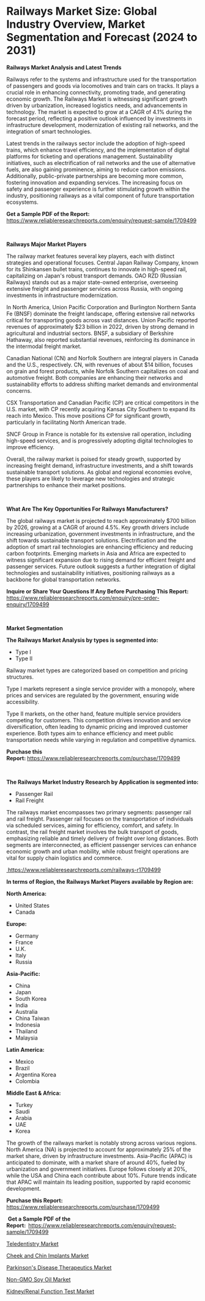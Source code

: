 <p><h1>Railways Market Size: Global Industry Overview, Market Segmentation and Forecast (2024 to 2031)</h1></p><p><strong>Railways Market Analysis and Latest Trends</strong></p>
<p><p>Railways refer to the systems and infrastructure used for the transportation of passengers and goods via locomotives and train cars on tracks. It plays a crucial role in enhancing connectivity, promoting trade, and generating economic growth. The Railways Market is witnessing significant growth driven by urbanization, increased logistics needs, and advancements in technology. The market is expected to grow at a CAGR of 4.1% during the forecast period, reflecting a positive outlook influenced by investments in infrastructure development, modernization of existing rail networks, and the integration of smart technologies. </p><p>Latest trends in the railways sector include the adoption of high-speed trains, which enhance travel efficiency, and the implementation of digital platforms for ticketing and operations management. Sustainability initiatives, such as electrification of rail networks and the use of alternative fuels, are also gaining prominence, aiming to reduce carbon emissions. Additionally, public-private partnerships are becoming more common, fostering innovation and expanding services. The increasing focus on safety and passenger experience is further stimulating growth within the industry, positioning railways as a vital component of future transportation ecosystems.</p></p>
<p><strong>Get a Sample PDF of the Report:&nbsp;</strong> <a href="https://www.reliableresearchreports.com/enquiry/request-sample/1709499?utm_campaign=1676&utm_medium=2&utm_source=Github&utm_content=ia&utm_term=21102024&utm_id=railways">https://www.reliableresearchreports.com/enquiry/request-sample/1709499</a></p>
<p>&nbsp;</p>
<p><strong>Railways Major Market Players</strong></p>
<p><p>The railway market features several key players, each with distinct strategies and operational focuses. Central Japan Railway Company, known for its Shinkansen bullet trains, continues to innovate in high-speed rail, capitalizing on Japan's robust transport demands. OAO RZD (Russian Railways) stands out as a major state-owned enterprise, overseeing extensive freight and passenger services across Russia, with ongoing investments in infrastructure modernization.</p><p>In North America, Union Pacific Corporation and Burlington Northern Santa Fe (BNSF) dominate the freight landscape, offering extensive rail networks critical for transporting goods across vast distances. Union Pacific reported revenues of approximately $23 billion in 2022, driven by strong demand in agricultural and industrial sectors. BNSF, a subsidiary of Berkshire Hathaway, also reported substantial revenues, reinforcing its dominance in the intermodal freight market.</p><p>Canadian National (CN) and Norfolk Southern are integral players in Canada and the U.S., respectively. CN, with revenues of about $14 billion, focuses on grain and forest products, while Norfolk Southern capitalizes on coal and automotive freight. Both companies are enhancing their networks and sustainability efforts to address shifting market demands and environmental concerns.</p><p>CSX Transportation and Canadian Pacific (CP) are critical competitors in the U.S. market, with CP recently acquiring Kansas City Southern to expand its reach into Mexico. This move positions CP for significant growth, particularly in facilitating North American trade.</p><p>SNCF Group in France is notable for its extensive rail operation, including high-speed services, and is progressively adopting digital technologies to improve efficiency.</p><p>Overall, the railway market is poised for steady growth, supported by increasing freight demand, infrastructure investments, and a shift towards sustainable transport solutions. As global and regional economies evolve, these players are likely to leverage new technologies and strategic partnerships to enhance their market positions.</p></p>
<p>&nbsp;</p>
<p><strong>What Are The Key Opportunities For Railways Manufacturers?</strong></p>
<p><p>The global railways market is projected to reach approximately $700 billion by 2026, growing at a CAGR of around 4.5%. Key growth drivers include increasing urbanization, government investments in infrastructure, and the shift towards sustainable transport solutions. Electrification and the adoption of smart rail technologies are enhancing efficiency and reducing carbon footprints. Emerging markets in Asia and Africa are expected to witness significant expansion due to rising demand for efficient freight and passenger services. Future outlook suggests a further integration of digital technologies and sustainability initiatives, positioning railways as a backbone for global transportation networks.</p></p>
<p><strong>Inquire or Share Your Questions If Any Before Purchasing This Report:</strong> <a href="https://www.reliableresearchreports.com/enquiry/pre-order-enquiry/1709499?utm_campaign=1676&utm_medium=2&utm_source=Github&utm_content=ia&utm_term=21102024&utm_id=railways">https://www.reliableresearchreports.com/enquiry/pre-order-enquiry/1709499</a></p>
<p>&nbsp;</p>
<p><strong>Market Segmentation</strong></p>
<p><strong>The Railways Market Analysis by types is segmented into:</strong></p>
<p><ul><li>Type I</li><li>Type II</li></ul></p>
<p><p>Railway market types are categorized based on competition and pricing structures. </p><p>Type I markets represent a single service provider with a monopoly, where prices and services are regulated by the government, ensuring wide accessibility. </p><p>Type II markets, on the other hand, feature multiple service providers competing for customers. This competition drives innovation and service diversification, often leading to dynamic pricing and improved customer experience. Both types aim to enhance efficiency and meet public transportation needs while varying in regulation and competitive dynamics.</p></p>
<p><strong>Purchase this Report:&nbsp;</strong><a href="https://www.reliableresearchreports.com/purchase/1709499?utm_campaign=1676&utm_medium=2&utm_source=Github&utm_content=ia&utm_term=21102024&utm_id=railways">https://www.reliableresearchreports.com/purchase/1709499</a></p>
<p>&nbsp;</p>
<p><strong>The Railways Market Industry Research by Application is segmented into:</strong></p>
<p><ul><li>Passenger Rail</li><li>Rail Freight</li></ul></p>
<p><p>The railways market encompasses two primary segments: passenger rail and rail freight. Passenger rail focuses on the transportation of individuals via scheduled services, aiming for efficiency, comfort, and safety. In contrast, the rail freight market involves the bulk transport of goods, emphasizing reliable and timely delivery of freight over long distances. Both segments are interconnected, as efficient passenger services can enhance economic growth and urban mobility, while robust freight operations are vital for supply chain logistics and commerce.</p></p>
<p><a href="https://www.reliableresearchreports.com/railways-r1709499?utm_campaign=1676&utm_medium=2&utm_source=Github&utm_content=ia&utm_term=21102024&utm_id=railways">&nbsp;https://www.reliableresearchreports.com/railways-r1709499</a></p>
<p><strong>In terms of Region, the Railways Market Players available by Region are:</strong></p>
<p>
    <p> <strong> North America: </strong>
        <ul>
            <li>United States</li>
            <li>Canada</li>
        </ul>
        </p> 
    <p> <strong> Europe: </strong>
        <ul>
            <li>Germany</li>
            <li>France</li>
            <li>U.K.</li>
            <li>Italy</li>
            <li>Russia</li>
        </ul>
        </p> 
    <p> <strong> Asia-Pacific: </strong>
        <ul>
            <li>China</li>
            <li>Japan</li>
            <li>South Korea</li>
            <li>India</li>
            <li>Australia</li>
            <li>China Taiwan</li>
            <li>Indonesia</li>
            <li>Thailand</li>
            <li>Malaysia</li>
        </ul>
        </p> 
    <p> <strong> Latin America: </strong>
        <ul>
            <li>Mexico</li>
            <li>Brazil</li>
            <li>Argentina Korea</li>
            <li>Colombia</li>
        </ul>
        </p> 
    <p> <strong> Middle East & Africa: </strong>
        <ul>
            <li>Turkey</li>
            <li>Saudi</li>
            <li>Arabia</li>
            <li>UAE</li>
            <li>Korea</li>
        </ul>
    </p>
    </p>
<p><p>The growth of the railways market is notably strong across various regions. North America (NA) is projected to account for approximately 25% of the market share, driven by infrastructure investments. Asia-Pacific (APAC) is anticipated to dominate, with a market share of around 40%, fueled by urbanization and government initiatives. Europe follows closely at 20%, while the USA and China each contribute about 10%. Future trends indicate that APAC will maintain its leading position, supported by rapid economic development.</p></p>
<p><strong>Purchase this Report: </strong><a href="https://www.reliableresearchreports.com/purchase/1709499?utm_campaign=1676&utm_medium=2&utm_source=Github&utm_content=ia&utm_term=21102024&utm_id=railways">https://www.reliableresearchreports.com/purchase/1709499</a></p>
<p>&nbsp;<strong>Get a Sample PDF of the Report:&nbsp;&nbsp;</strong><a href="https://www.reliableresearchreports.com/enquiry/request-sample/1709499?utm_campaign=1676&utm_medium=2&utm_source=Github&utm_content=ia&utm_term=21102024&utm_id=railways">https://www.reliableresearchreports.com/enquiry/request-sample/1709499</a></p>
<p><strong></strong></p>
<p><p><a href="https://www.linkedin.com/pulse/teledentistry-industry-insights-report-analyzing-market-trends-fuvdf?utm_campaign=1676&utm_medium=2&utm_source=Github&utm_content=ia&utm_term=21102024&utm_id=railways">Teledentistry Market</a></p><p><a href="https://www.linkedin.com/pulse/cheek-chin-implants-market-outlook-current-assessment-future-snwbe?utm_campaign=1676&utm_medium=2&utm_source=Github&utm_content=ia&utm_term=21102024&utm_id=railways">Cheek and Chin Implants Market</a></p><p><a href="https://www.linkedin.com/pulse/parkinsons-disease-therapeutics-market-velocity-119-cagr-trajectory-xdpgf?utm_campaign=1676&utm_medium=2&utm_source=Github&utm_content=ia&utm_term=21102024&utm_id=railways">Parkinson's Disease Therapeutics Market</a></p><p><a href="https://github.com/MatthewHernandez403/Market-Research-Report-List-1/blob/main/non-gmo-soy-oil-market.md?utm_campaign=1676&utm_medium=2&utm_source=Github&utm_content=ia&utm_term=21102024&utm_id=railways">Non-GMO Soy Oil Market</a></p><p><a href="https://www.linkedin.com/pulse/kidneyrenal-function-test-market2024-2031-industry-insights-ddacf?utm_campaign=1676&utm_medium=2&utm_source=Github&utm_content=ia&utm_term=21102024&utm_id=railways">Kidney/Renal Function Test Market</a></p></p>